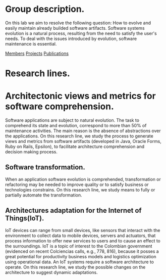 # Group description.

On this lab we aim to resolve the following question: How to evolve and easily maintain already builded software artifacts. Software systems evolution is a natural process, resulting from the need to satisfy the user's needs. To deal with the issues introduced by evolution, software maintenance is essential.

<!-- En este laboratorio abordamos la pregunta: cómo hacer evolucionar y mantener fácilmente los artefactos de software que ya han sido construidos. La evolución de los sistemas de software es un proceso natural que resulta de la búsqueda de satisfacción de las necesidades de sus usuarios. Para reducir las complicaciones originadas por la evolución es vital hacer mantenimiento del software.-->

[Members](members.md)             [Projects](projects.md)       [Publications](publications.md)

# Research lines.

<!-- [Architectonic views and metrics for software comprehension.](architectonic.md) -->
# Architectonic views and metrics for software comprehension.
Software applications are subject to natural evolution. The task to comprehend its state and evolution, correspond to more than 50% of maintenance activities. The main reason is the absence of abstractions over the applications. On this research line, we study the process to generate views and metrics from software artifacts (developed in Java, Oracle Forms, Ruby on Rails, Epsilon), to facilitate architecture comprehension and decision making process.

<!-- [Software transformation.](software.md) -->
## Software transformation.
When an application software evolution is comprehended, transformation or refactoring may be needed to improve quality or to satisfy business or technologies constrains. On this research line, we study means to fully or partially automate the transformation.


<!-- [Architectures adaptation for the Internet of Things(IoT).](iot.md) -->
## Architectures adaptation for the Internet of Things(IoT).
IoT devices can range from small devices, like sensors that interact with the environment to collect data to mobile devices, servers and actuators, that process information to offer new services to users and to cause an effect to the surroundings.   IoT is a topic of interest to the Colombian government (evidenced on recent Colciencias calls, e.g., 778, 816), because it posses a great potential for productivity business models and logistics optimization using operational data. An IoT systems require a software architecture to operate. On this research line, we study the possible changes on the architecture to suggest dynamic adaptations.





<!-- ## Software Evolution Lab (SELF) webpage.

You can use the [editor on GitHub](https://github.com/SELF-Software-Evolution-Lab/SELF-Software-Evolution-Lab.github.io/edit/master/index.md) to maintain and preview the content for your website in Markdown files.

Whenever you commit to this repository, GitHub Pages will run [Jekyll](https://jekyllrb.com/) to rebuild the pages in your site, from the content in your Markdown files.

### Markdown

Markdown is a lightweight and easy-to-use syntax for styling your writing. It includes conventions for

```markdown
Syntax highlighted code block

# Header 1
## Header 2
### Header 3

- Bulleted
- List

1. Numbered
2. List

**Bold** and _Italic_ and `Code` text

[Link](url) and ![Image](src)
```

For more details see [GitHub Flavored Markdown](https://guides.github.com/features/mastering-markdown/).

### Jekyll Themes

Your Pages site will use the layout and styles from the Jekyll theme you have selected in your [repository settings](https://github.com/SELF-Software-Evolution-Lab/SELF-Software-Evolution-Lab.github.io/settings). The name of this theme is saved in the Jekyll `_config.yml` configuration file.

### Support or Contact

Having trouble with Pages? Check out our [documentation](https://help.github.com/categories/github-pages-basics/) or [contact support](https://github.com/contact) and we’ll help you sort it out. -->
